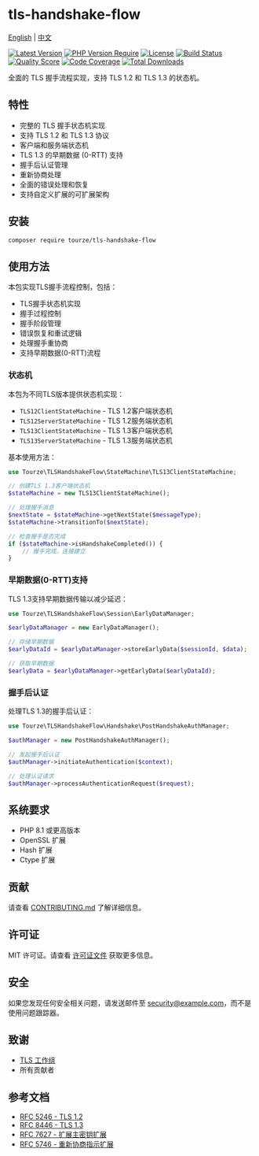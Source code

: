 # tls-handshake-flow

[English](README.md) | [中文](README.zh-CN.md)

[![Latest Version](https://img.shields.io/packagist/v/tourze/tls-handshake-flow.svg?style=flat-square)](https://packagist.org/packages/tourze/tls-handshake-flow)
[![PHP Version Require](https://img.shields.io/packagist/php-v/tourze/tls-handshake-flow.svg?style=flat-square)](https://packagist.org/packages/tourze/tls-handshake-flow)
[![License](https://img.shields.io/packagist/l/tourze/tls-handshake-flow.svg?style=flat-square)](https://packagist.org/packages/tourze/tls-handshake-flow)
[![Build Status](https://img.shields.io/travis/tourze/tls-handshake-flow/master.svg?style=flat-square)](https://travis-ci.org/tourze/tls-handshake-flow)
[![Quality Score](https://img.shields.io/scrutinizer/g/tourze/tls-handshake-flow.svg?style=flat-square)](https://scrutinizer-ci.com/g/tourze/tls-handshake-flow)
[![Code Coverage](https://img.shields.io/codecov/c/github/tourze/tls-handshake-flow.svg?style=flat-square)](https://codecov.io/gh/tourze/tls-handshake-flow)
[![Total Downloads](https://img.shields.io/packagist/dt/tourze/tls-handshake-flow.svg?style=flat-square)](https://packagist.org/packages/tourze/tls-handshake-flow)

全面的 TLS 握手流程实现，支持 TLS 1.2 和 TLS 1.3 的状态机。

## 特性

- 完整的 TLS 握手状态机实现
- 支持 TLS 1.2 和 TLS 1.3 协议
- 客户端和服务端状态机
- TLS 1.3 的早期数据 (0-RTT) 支持
- 握手后认证管理
- 重新协商处理
- 全面的错误处理和恢复
- 支持自定义扩展的可扩展架构

## 安装

```bash
composer require tourze/tls-handshake-flow
```

## 使用方法

本包实现TLS握手流程控制，包括：

- TLS握手状态机实现
- 握手过程控制
- 握手阶段管理
- 错误恢复和重试逻辑
- 处理握手重协商
- 支持早期数据(0-RTT)流程

### 状态机

本包为不同TLS版本提供状态机实现：

- `TLS12ClientStateMachine` - TLS 1.2客户端状态机
- `TLS12ServerStateMachine` - TLS 1.2服务端状态机
- `TLS13ClientStateMachine` - TLS 1.3客户端状态机
- `TLS13ServerStateMachine` - TLS 1.3服务端状态机

基本使用方法：

```php
use Tourze\TLSHandshakeFlow\StateMachine\TLS13ClientStateMachine;

// 创建TLS 1.3客户端状态机
$stateMachine = new TLS13ClientStateMachine();

// 处理握手消息
$nextState = $stateMachine->getNextState($messageType);
$stateMachine->transitionTo($nextState);

// 检查握手是否完成
if ($stateMachine->isHandshakeCompleted()) {
    // 握手完成，连接建立
}
```

### 早期数据(0-RTT)支持

TLS 1.3支持早期数据传输以减少延迟：

```php
use Tourze\TLSHandshakeFlow\Session\EarlyDataManager;

$earlyDataManager = new EarlyDataManager();

// 存储早期数据
$earlyDataId = $earlyDataManager->storeEarlyData($sessionId, $data);

// 获取早期数据
$earlyData = $earlyDataManager->getEarlyData($earlyDataId);
```

### 握手后认证

处理TLS 1.3的握手后认证：

```php
use Tourze\TLSHandshakeFlow\Handshake\PostHandshakeAuthManager;

$authManager = new PostHandshakeAuthManager();

// 发起握手后认证
$authManager->initiateAuthentication($context);

// 处理认证请求
$authManager->processAuthenticationRequest($request);
```

## 系统要求

- PHP 8.1 或更高版本
- OpenSSL 扩展
- Hash 扩展
- Ctype 扩展

## 贡献

请查看 [CONTRIBUTING.md](CONTRIBUTING.md) 了解详细信息。

## 许可证

MIT 许可证。请查看 [许可证文件](LICENSE) 获取更多信息。

## 安全

如果您发现任何安全相关问题，请发送邮件至 security@example.com，而不是使用问题跟踪器。

## 致谢

- [TLS 工作组](https://tools.ietf.org/wg/tls/)
- 所有贡献者

## 参考文档

- [RFC 5246 - TLS 1.2](https://tools.ietf.org/html/rfc5246)
- [RFC 8446 - TLS 1.3](https://tools.ietf.org/html/rfc8446)
- [RFC 7627 - 扩展主密钥扩展](https://tools.ietf.org/html/rfc7627)
- [RFC 5746 - 重新协商指示扩展](https://tools.ietf.org/html/rfc5746)
